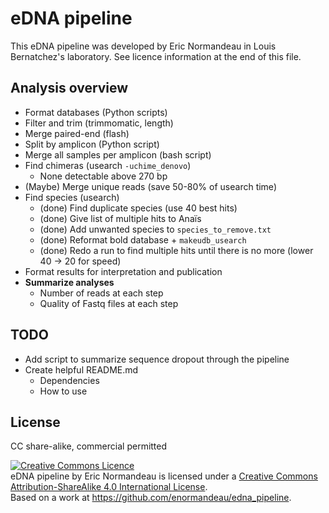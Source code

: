 # eDNA pipeline

This eDNA pipeline was developed by Eric Normandeau in Louis Bernatchez's
laboratory. See licence information at the end of this file.

## Analysis overview
- Format databases (Python scripts)
- Filter and trim (trimmomatic, length)
- Merge paired-end (flash)
- Split by amplicon (Python script)
- Merge all samples per amplicon (bash script)
- Find chimeras (usearch `-uchime_denovo`)
    - None detectable above 270 bp
- (Maybe) Merge unique reads (save 50-80% of usearch time)
- Find species (usearch)
    - (done) Find duplicate species (use 40 best hits)
    - (done) Give list of multiple hits to Anaïs
    - (done) Add unwanted species to `species_to_remove.txt`
    - (done) Reformat bold database + `makeudb_usearch`
    - (done) Redo a run to find multiple hits until there is no more (lower 40 -> 20 for speed)
- Format results for interpretation and publication
- **Summarize analyses**
    - Number of reads at each step
    - Quality of Fastq files at each step

## TODO
- Add script to summarize sequence dropout through the pipeline
- Create helpful README.md
  - Dependencies
  - How to use

## License
CC share-alike, commercial permitted

<a rel="license" href="http://creativecommons.org/licenses/by-sa/4.0/"><img alt="Creative Commons Licence" style="border-width:0" src="https://i.creativecommons.org/l/by-sa/4.0/88x31.png" /></a><br /><span xmlns:dct="http://purl.org/dc/terms/" property="dct:title">eDNA pipeline</span> by <span xmlns:cc="http://creativecommons.org/ns#" property="cc:attributionName">Eric Normandeau</span> is licensed under a <a rel="license" href="http://creativecommons.org/licenses/by-sa/4.0/">Creative Commons Attribution-ShareAlike 4.0 International License</a>.<br />Based on a work at <a xmlns:dct="http://purl.org/dc/terms/" href="https://github.com/enormandeau/edna_pipeline" rel="dct:source">https://github.com/enormandeau/edna_pipeline</a>.
